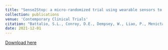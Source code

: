 ```yaml
---
title: "Sense2Stop: a micro-randomized trial using wearable sensors to optimize a just-in-time-adaptive stress management intervention for smoking relapse prevention"
collection: publications
venue: 'Contemporary Clinical Trials'
citation: "Battalio, S.L., Conroy, D.E., Dempsey, W., Liao, P., Menictas, M., Murphy, S., Nahum-Shani, I., Qian, T., Kumar, S. and Spring, B., 2021. Sense2Stop: a micro-randomized trial using wearable sensors to optimize a just-in-time-adaptive stress management intervention for smoking relapse prevention. Contemporary Clinical Trials, 109, p.106534."
date: 2021-12-01
---
```


[Download here](http://menictas.github.io/files/Battalio21.pdf)
